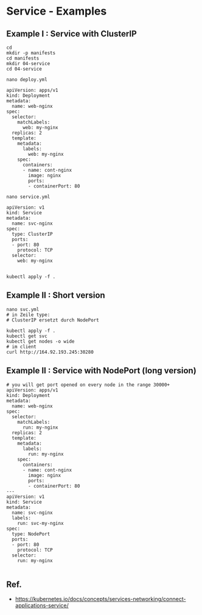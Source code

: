 # Service - Examples 

## Example I : Service with ClusterIP 

```
cd
mkdir -p manifests
cd manifests
mkdir 04-service 
cd 04-service 
```

```
nano deploy.yml 
```

```
apiVersion: apps/v1
kind: Deployment
metadata:
  name: web-nginx
spec:
  selector:
    matchLabels:
      web: my-nginx
  replicas: 2
  template:
    metadata:
      labels:
        web: my-nginx
    spec:
      containers:
      - name: cont-nginx
        image: nginx
        ports:
        - containerPort: 80
```

```
nano service.yml
```


```
apiVersion: v1
kind: Service
metadata:
  name: svc-nginx
spec:
  type: ClusterIP
  ports:
  - port: 80
    protocol: TCP
  selector:
    web: my-nginx      
        
```        

```
kubectl apply -f . 
```

## Example II : Short version 

```
nano svc.yml
# in Zeile type: 
# ClusterIP ersetzt durch NodePort 

kubectl apply -f .
kubectl get svc
kubectl get nodes -o wide
# im client 
curl http://164.92.193.245:30280
```

## Example II : Service with NodePort (long version)

```
# you will get port opened on every node in the range 30000+
apiVersion: apps/v1
kind: Deployment
metadata:
  name: web-nginx
spec:
  selector:
    matchLabels:
      run: my-nginx
  replicas: 2
  template:
    metadata:
      labels:
        run: my-nginx
    spec:
      containers:
      - name: cont-nginx
        image: nginx
        ports:
        - containerPort: 80
---
apiVersion: v1
kind: Service
metadata:
  name: svc-nginx
  labels:
    run: svc-my-nginx
spec:
  type: NodePort
  ports:
  - port: 80
    protocol: TCP
  selector:
    run: my-nginx
       
```        





## Ref.

  * https://kubernetes.io/docs/concepts/services-networking/connect-applications-service/
